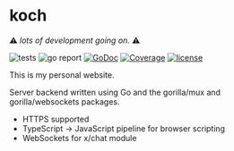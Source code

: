 # koch

⚠️ _*lots of development going on.*_ ⚠️

![tests](https://github.com/aljo242/koch/actions/workflows/test.yml/badge.svg) ![go report](https://goreportcard.com/badge/github.com/aljo242/koch) [![GoDoc](https://godoc.org/github.com/aljo242/koch?status.svg)](https://godoc.org/github.com/aljo242/koch) [![Coverage](http://gocover.io/_badge/github.com/aljo242/koch)](http://gocover.io/github.com/aljo242/shmeeload.xyz) [![license](https://img.shields.io/badge/license-MIT-blue.svg?style=flat)](https://raw.githubusercontent.com/aljo242/koch/master/LICENSE)

[//]: #![stats](https://github-readme-stats.vercel.app/api?username=aljo242&show_icons=true)#

This is my personal website.

Server backend written using Go and the gorilla/mux and gorilla/websockets packages.

* HTTPS supported
* TypeScript -> JavaScript pipeline for browser scripting
* WebSockets for x/chat module
